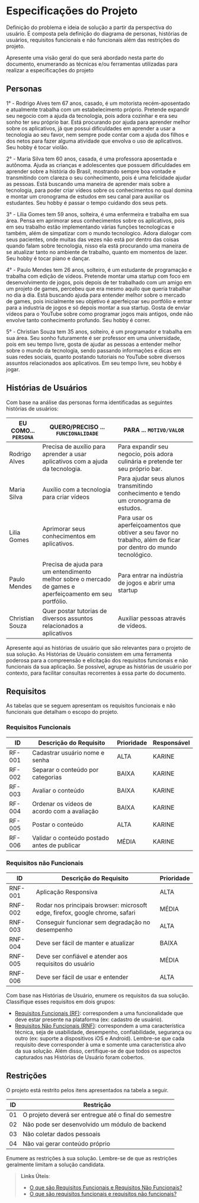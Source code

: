 # Especificações do Projeto

Definição do problema e ideia de solução a partir da perspectiva do usuário. É composta pela definição do  diagrama de personas, histórias de usuários, requisitos funcionais e não funcionais além das restrições do projeto.

Apresente uma visão geral do que será abordado nesta parte do documento, enumerando as técnicas e/ou ferramentas utilizadas para realizar a especificações do projeto

## Personas
 
1° - Rodrigo Alves tem 67 anos, casado, é um motorista recém-aposentado e atualmente trabalha com um estabelecimento próprio. Pretende expandir seu negocio com a ajuda da tecnologia, pois adora cozinhar e era seu sonho ter seu próprio bar. Está procurando por ajuda para aprender melhor sobre os aplicativos, já que possui dificuldades em aprender a usar a tecnologia ao seu favor, nem sempre pode contar com a ajuda dos filhos e dos netos para fazer alguma atividade que envolva o uso de aplicativos. Seu hobby é tocar violão. 

2° - Maria Silva tem 60 anos, casada, é uma professora aposentada e autônoma. Ajuda as crianças e adolescentes que possuem dificuldades em aprender sobre a história do Brasil, mostrando sempre boa vontade e transmitindo com clareza o seu conhecimento, pois é uma felicidade ajudar as pessoas. Está buscando uma maneira de aprender mais sobre a tecnologia, para poder criar vídeos sobre os conhecimentos no qual domina e montar um cronograma de estudos em seu canal para auxiliar os estudantes. Seu hobby é passar o tempo cuidando dos seus pets. 

3° - Lilia Gomes tem 59 anos, solteira, é uma enfermeira e trabalha em sua área. Pensa em aprimorar seus conhecimentos sobre os aplicativos, pois em seu trabalho estão implementando várias funções tecnologicas e também, além de simpatizar com o mundo tecnologico. Adora dialogar com seus pacientes, onde muitas das vezes não está por dentro das coisas quando falam sobre tecnologia, nisso ela está procurando uma maneira de se atualizar tanto no ambiente de trabalho, quanto em momentos de lazer. Seu hobby é tocar piano e dançar.  

4° - Paulo Mendes tem 26 anos, solteiro, é um estudante de programação e trabalha com edição de vídeos. Pretende montar uma startup com foco em desenvolvimento de jogos, pois depois de ter trabalhado com um amigo em um projeto de games, percebeu que era mesmo aquilo que queria trabalhar no dia a dia. Está buscando ajuda para entender melhor sobre o mercado de games, pois inicialmente seu objetivo é aperfeiçoar seu portfólio e entrar para a industria de jogos e só depois montar a sua startup. Gosta de enviar vídeos para o YouTube sobre como programar jogos mais antigos, onde não envolve tanto conhecimento profundo. Seu hobby é correr. 

5° - Christian Souza tem 35 anos, solteiro, é um programador e trabalha em sua área. Seu sonho futuramente é ser professor em uma universidade, pois em seu tempo livre, gosta de ajudar as pessoas a entender melhor sobre o mundo da tecnologia, sendo passando informações e dicas em suas redes sociais, quanto postando tutoriais no YouTube sobre diversos assuntos relacionados aos aplicativos. Em seu tempo livre, seu hobby é jogar. 

## Histórias de Usuários

Com base na análise das personas forma identificadas as seguintes histórias de usuários:

|EU COMO... `PERSONA`| QUERO/PRECISO ... `FUNCIONALIDADE` |PARA ... `MOTIVO/VALOR`                 |
|--------------------|------------------------------------|----------------------------------------|
|Rodrigo Alves |Precisa de auxílio para aprender a usar aplicativos com a ajuda da tecnologia.|Para expandir seu negocio, pois adora culinária e pretende ter seu próprio bar.  |
|Maria Silva  |Auxílio com a tecnologia para criar vídeos  |Para ajudar seus alunos transmitindo conhecimento e tendo um cronograma de estudos.|
|Lilia Gomes  |Aprimorar seus conhecimentos em aplicativos.|Para usar os aperfeiçoamentos que obtiver a seu favor no trabalho, além de ficar por dentro do mundo tecnológico. |
|Paulo Mendes |Precisa de ajuda para um entendimento melhor sobre o mercado de games e aperfeiçoamento em seu portfólio.  | Para entrar na indústria de jogos e abrir uma startup    |
|Christian Souza   | Quer postar tutorias de diversos assuntos relacionados a aplicativos   |Auxiliar pessoas através de vídeos.|



Apresente aqui as histórias de usuário que são relevantes para o projeto de sua solução. As Histórias de Usuário consistem em uma ferramenta poderosa para a compreensão e elicitação dos requisitos funcionais e não funcionais da sua aplicação. Se possível, agrupe as histórias de usuário por contexto, para facilitar consultas recorrentes à essa parte do documento.

## Requisitos

As tabelas que se seguem apresentam os requisitos funcionais e não funcionais que detalham o escopo do projeto.

### Requisitos Funcionais

|ID    | Descrição do Requisito  | Prioridade | Responsável |
|------|-----------------------------------------|----| ----|
|RF-001| Cadastrar usuário nome e senha | ALTA | KARINE   |
|RF-002| Separar o conteúdo por categorias  | BAIXA |KARINE  |
|RF-003| Avaliar o conteúdo| BAIXA |KARINE  |
|RF-004| Ordenar os vídeos de acordo com a avaliação | BAIXA | KARINE  |
|RF-005| Postar o conteúdo | ALTA | KARINE  |
|RF-006| Validar o conteúdo postado antes de publicar | MÉDIA | KARINE  |

### Requisitos não Funcionais

|ID     | Descrição do Requisito  |Prioridade |
|-------|-------------------------|----|
|RNF-001| Aplicação Responsiva | ALTA | 
|RNF-002| Rodar nos principais browser: microsoft edge, firefox, google chrome, safari | MÉDIA | 
|RNF-003| Conseguir funcionar sem degradação no desempenho | ALTA | 
|RNF-004| Deve ser fácil de manter e atualizar | BAIXA |
|RNF-005| Deve ser confiável e atender aos requisitos do usuário | MÉDIA |
|RNF-006| Deve ser fácil de usar e entender                                | ALTA |

Com base nas Histórias de Usuário, enumere os requisitos da sua solução. Classifique esses requisitos em dois grupos:

- [Requisitos Funcionais
 (RF)](https://pt.wikipedia.org/wiki/Requisito_funcional):
 correspondem a uma funcionalidade que deve estar presente na
  plataforma (ex: cadastro de usuário).
- [Requisitos Não Funcionais
  (RNF)](https://pt.wikipedia.org/wiki/Requisito_n%C3%A3o_funcional):
  correspondem a uma característica técnica, seja de usabilidade,
  desempenho, confiabilidade, segurança ou outro (ex: suporte a
  dispositivos iOS e Android).
Lembre-se que cada requisito deve corresponder à uma e somente uma
característica alvo da sua solução. Além disso, certifique-se de que
todos os aspectos capturados nas Histórias de Usuário foram cobertos.

## Restrições

O projeto está restrito pelos itens apresentados na tabela a seguir.

|ID| Restrição                                             |
|--|-------------------------------------------------------|
|01| O projeto deverá ser entregue até o final do semestre |
|02| Não pode ser desenvolvido um módulo de backend        |
|03| Não coletar dados pessoais                            |
|04| Não vai gerar conteúdo próprio                        |

Enumere as restrições à sua solução. Lembre-se de que as restrições geralmente limitam a solução candidata.

> **Links Úteis**:
> - [O que são Requisitos Funcionais e Requisitos Não Funcionais?](https://codificar.com.br/requisitos-funcionais-nao-funcionais/)
> - [O que são requisitos funcionais e requisitos não funcionais?](https://analisederequisitos.com.br/requisitos-funcionais-e-requisitos-nao-funcionais-o-que-sao/)
